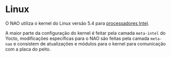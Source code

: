 # Linux
O NAO utiliza o kernel do Linux versão 5.4 para [processadores Intel](https://github.com/intel/linux-intel-lts/tree/5.4/preempt-rt).

A maior parte da configuração do kernel é feitar pela camada `meta-intel` do Yocto, modificações específicas para o NAO são feitas pela camada `meta-nao` e consistem de atualizações e módulos para o kernel para comunicação com a placa do peito.